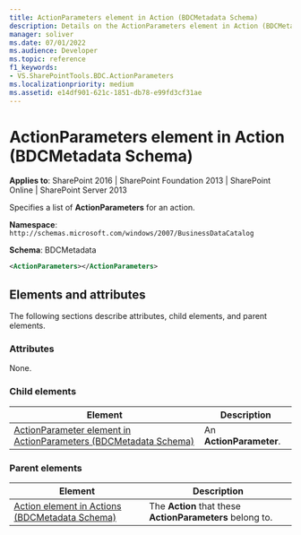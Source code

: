 ```yaml
---
title: ActionParameters element in Action (BDCMetadata Schema)
description: Details on the ActionParameters element in Action (BDCMetadata Schema)
manager: soliver
ms.date: 07/01/2022
ms.audience: Developer
ms.topic: reference
f1_keywords:
- VS.SharePointTools.BDC.ActionParameters
ms.localizationpriority: medium
ms.assetid: e14df901-621c-1851-db78-e99fd3cf31ae
---
```


# ActionParameters element in Action (BDCMetadata Schema)

**Applies to**: SharePoint 2016 | SharePoint Foundation 2013 | SharePoint Online | SharePoint Server 2013

Specifies a list of **ActionParameters** for an action.

**Namespace**: `http://schemas.microsoft.com/windows/2007/BusinessDataCatalog`

**Schema**: BDCMetadata

```XML
<ActionParameters></ActionParameters>
```

## Elements and attributes

The following sections describe attributes, child elements, and parent elements.

### Attributes

None.

### Child elements

| Element | Description |
| --- | --- |
| [ActionParameter element in ActionParameters (BDCMetadata Schema)](actionparameter-element-in-actionparameters-bdcmetadata-schema.md) | An **ActionParameter**. |

### Parent elements

| Element | Description |
| --- | --- |
| [Action element in Actions (BDCMetadata Schema)](action-element-in-actions-bdcmetadata-schema.md) | The **Action** that these **ActionParameters** belong to. |